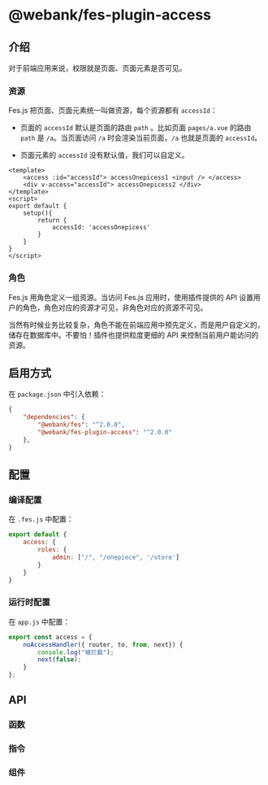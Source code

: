 # @webank/fes-plugin-access



## 介绍
对于前端应用来说，权限就是页面、页面元素是否可见。

### 资源
Fes.js 把页面、页面元素统一叫做资源，每个资源都有 `accessId`：
- 页面的 `accessId` 默认是页面的路由 `path` 。比如页面 `pages/a.vue` 的路由 `path` 是 `/a`。当页面访问 `/a` 时会渲染当前页面，`/a` 也就是页面的 `accessId`。
  
- 页面元素的 `accessId` 没有默认值，我们可以自定义。
```vue
<template>
    <access :id="accessId"> accessOnepicess1 <input /> </access>
    <div v-access="accessId"> accessOnepicess2 </div>
</template>
<script>
export default {
    setup(){
        return {
            accessId: 'accessOnepicess'
        }
    }
}
</script>
```

### 角色
Fes.js 用角色定义一组资源。当访问 Fes.js 应用时，使用插件提供的 API 设置用户的角色，角色对应的资源才可见，非角色对应的资源不可见。


当然有时候业务比较复杂，角色不能在前端应用中预先定义，而是用户自定义的，储存在数据库中。不要怕！插件也提供粒度更细的 API 来控制当前用户能访问的资源。

## 启用方式
在 `package.json` 中引入依赖：
```json
{
    "dependencies": {
        "@webank/fes": "^2.0.0",
        "@webank/fes-plugin-access": "^2.0.0"
    },
}
```

## 配置

### 编译配置
在 `.fes.js` 中配置：
```js
export default {
    access: {
        roles: {
            admin: ["/", "/onepiece", '/store']
        }
    }
}
```

### 运行时配置
在 `app.js` 中配置：
```js
export const access = {
    noAccessHandler({ router, to, from, next}) {
        console.log("被拦截");
        next(false);
    }
};

```

## API

### 函数

### 指令

### 组件
